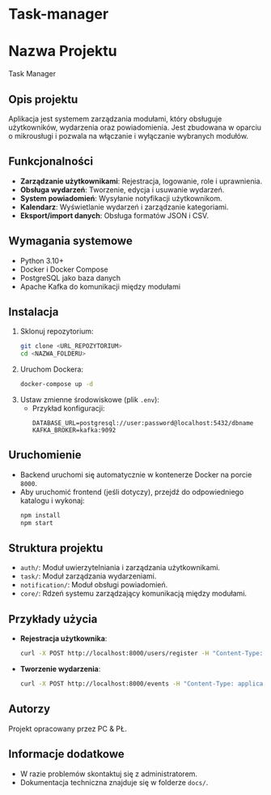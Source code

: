 # Task-manager

# Nazwa Projektu
Task Manager

## Opis projektu
Aplikacja jest systemem zarządzania modułami, który obsługuje użytkowników, wydarzenia oraz powiadomienia. Jest zbudowana w oparciu o mikrousługi i pozwala na włączanie i wyłączanie wybranych modułów.

## Funkcjonalności
- **Zarządzanie użytkownikami**: Rejestracja, logowanie, role i uprawnienia.
- **Obsługa wydarzeń**: Tworzenie, edycja i usuwanie wydarzeń.
- **System powiadomień**: Wysyłanie notyfikacji użytkownikom.
- **Kalendarz**: Wyświetlanie wydarzeń i zarządzanie kategoriami.
- **Eksport/import danych**: Obsługa formatów JSON i CSV.

## Wymagania systemowe
- Python 3.10+
- Docker i Docker Compose
- PostgreSQL jako baza danych
- Apache Kafka do komunikacji między modułami

## Instalacja
1. Sklonuj repozytorium:
   ```bash
   git clone <URL_REPOZYTORIUM>
   cd <NAZWA_FOLDERU>
   ```
2. Uruchom Dockera:
   ```bash
   docker-compose up -d
   ```
3. Ustaw zmienne środowiskowe (plik `.env`):
   - Przykład konfiguracji:
     ```env
     DATABASE_URL=postgresql://user:password@localhost:5432/dbname
     KAFKA_BROKER=kafka:9092
     ```

## Uruchomienie
- Backend uruchomi się automatycznie w kontenerze Docker na porcie `8000`.
- Aby uruchomić frontend (jeśli dotyczy), przejdź do odpowiedniego katalogu i wykonaj:
  ```bash
  npm install
  npm start
  ```

## Struktura projektu
- `auth/`: Moduł uwierzytelniania i zarządzania użytkownikami.
- `task/`: Moduł zarządzania wydarzeniami.
- `notification/`: Moduł obsługi powiadomień.
- `core/`: Rdzeń systemu zarządzający komunikacją między modułami.

## Przykłady użycia
- **Rejestracja użytkownika**:
  ```bash
  curl -X POST http://localhost:8000/users/register -H "Content-Type: application/json" -d '{"username": "jan", "password": "haslo123"}'
  ```
- **Tworzenie wydarzenia**:
  ```bash
  curl -X POST http://localhost:8000/events -H "Content-Type: application/json" -d '{"title": "Spotkanie", "category": "Praca", "date": "2025-01-30"}'
  ```

## Autorzy
Projekt opracowany przez PC & PŁ.

## Informacje dodatkowe
- W razie problemów skontaktuj się z administratorem.
- Dokumentacja techniczna znajduje się w folderze `docs/`.
